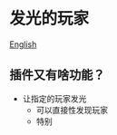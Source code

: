 # 发光的玩家
[English](https://github.com/sujiucha/Glowing-players/blob/main/README.md)
## 插件又有啥功能？
* 让指定的玩家发光
    *  可以直接性发现玩家
    *  特别
